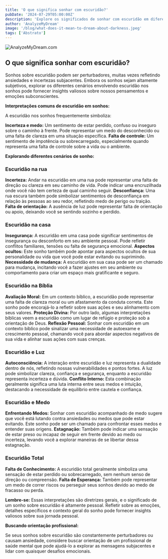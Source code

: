 ```yaml
---
title: 'O que significa sonhar com escuridão?'
pubDate: '2024-07-29T05:00:00Z'
description: 'Explore os significados de sonhar com escuridão em diferentes contextos e o que isso pode indicar sobre seu estado emocional e psicológico.'
author: 'AnalyzeMyDream'
image: '/blog/what-does-it-mean-to-dream-about-darkness.jpeg'
tags: ['Abstrato']
---
```


![AnalyzeMyDream.com](/blog/what-does-it-mean-to-dream-about-darkness.jpeg)

## O que significa sonhar com escuridão?

Sonhos sobre escuridão podem ser perturbadores, muitas vezes refletindo ansiedades e incertezas subjacentes. Embora os sonhos sejam altamente subjetivos, explorar os diferentes cenários envolvendo escuridão nos sonhos pode fornecer insights valiosos sobre nossos pensamentos e emoções subconscientes. 

**Interpretações comuns de escuridão em sonhos:**

A escuridão nos sonhos frequentemente simboliza:

**Incerteza e medo:** Um sentimento de estar perdido, confuso ou inseguro sobre o caminho à frente. Pode representar um medo do desconhecido ou uma falta de clareza em uma situação específica.
**Falta de controle:** Um sentimento de impotência ou sobrecarregado, especialmente quando representa uma falta de controle sobre a vida ou o ambiente.

**Explorando diferentes cenários de sonho:**

### Escuridão na rua

**Incerteza:** Andar na escuridão em uma rua pode representar uma falta de direção ou clareza em seu caminho de vida. Pode indicar uma encruzilhada onde você não tem certeza de qual caminho seguir.
**Desconfiança:** Uma rua escura também pode simbolizar sentimentos de desconfiança em relação às pessoas ao seu redor, refletindo medo de perigo ou traição.
**Falta de orientação:** A ausência de luz pode representar falta de orientação ou apoio, deixando você se sentindo sozinho e perdido.

### Escuridão na casa

**Insegurança:** A escuridão em uma casa pode significar sentimentos de insegurança ou desconforto em seu ambiente pessoal. Pode refletir conflitos familiares, tensões ou falta de segurança emocional.
**Aspectos ocultos:** Este sonho também pode apontar para aspectos ocultos de sua personalidade ou vida que você pode estar evitando ou suprimindo.
**Necessidade de mudança:** A escuridão em sua casa pode ser um chamado para mudança, incitando você a fazer ajustes em seu ambiente ou comportamento para criar um espaço mais gratificante e seguro.

### Escuridão na Bíblia

**Avaliação Moral:** Em um contexto bíblico, a escuridão pode representar uma falta de clareza moral ou um afastamento da conduta correta. Este sonho pode encorajá-lo a refletir sobre suas ações e seu alinhamento com seus valores.
**Proteção Divina:** Por outro lado, algumas interpretações bíblicas veem a escuridão como um lugar de refúgio e proteção sob a orientação de Deus.
**Reflexão Pessoal:** Sonhar com escuridão em um contexto bíblico pode sinalizar uma necessidade de autoexame e crescimento pessoal, chamando você para abordar aspectos negativos de sua vida e alinhar suas ações com suas crenças.

### Escuridão e Luz

**Autoconsciência:** A interação entre escuridão e luz representa a dualidade dentro de nós, refletindo nossas vulnerabilidades e pontos fortes. A luz pode simbolizar clareza, confiança e segurança, enquanto a escuridão representa incerteza e dúvida.
**Conflito Interno:** Esta combinação geralmente significa uma luta interna entre seus medos e intuição, destacando a necessidade de equilíbrio entre cautela e confiança. 

### Escuridão e Medo

**Enfrentando Medos:** Sonhar com escuridão acompanhado de medo sugere que você está lutando contra ansiedades ou medos que pode estar evitando. Este sonho pode ser um chamado para confrontar esses medos e entender suas origens.
**Estagnação:** Também pode indicar uma sensação de estar preso ou incapaz de seguir em frente devido ao medo ou incerteza, levando você a explorar maneiras de se libertar dessa estagnação.

### Escuridão Total

**Falta de Conhecimento:** A escuridão total geralmente simboliza uma sensação de estar perdido ou sobrecarregado, sem nenhum senso de direção ou compreensão.
**Falta de Esperança:** Também pode representar um medo de correr riscos ou perseguir seus sonhos devido ao medo de fracasso ou perda.

**Lembre-se:** Essas interpretações são diretrizes gerais, e o significado de um sonho sobre escuridão é altamente pessoal. Refletir sobre as emoções, detalhes específicos e contexto geral do sonho pode fornecer insights valiosos sobre sua jornada pessoal. 

**Buscando orientação profissional:**

Se seus sonhos sobre escuridão são constantemente perturbadores ou causam ansiedade, considere buscar orientação de um profissional de saúde mental que pode ajudá-lo a explorar as mensagens subjacentes e lidar com quaisquer desafios emocionais.